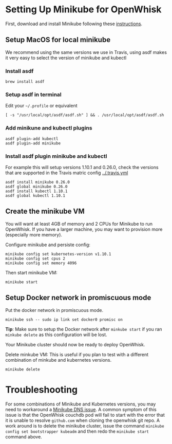 # Setting Up Minikube for OpenWhisk

First, download and install Minikube following these [instructions](https://github.com/kubernetes/minikube).

## Setup MacOS for local minikube
We recommend using the same versions we use in Travis, using asdf makes it very easy to select the version of minikube and kubectl

### Install asdf
```
brew install asdf
```
### Setup asdf in terminal
Edit your `~/.profile` or equivalent
```
[ -s "/usr/local/opt/asdf/asdf.sh" ] && . /usr/local/opt/asdf/asdf.sh
```

### Add minikune and kubectl plugins
```
asdf plugin-add kubectl
asdf plugin-add minikube
```

### Install asdf plugin minikube and kubectl
For example this will setup versions 1.10.1 and 0.26.0, check the versions that are supported in the Travis matric config [../.travis.yml](../.travis.yml#L7)
```
asdf install minikube 0.26.0
asdf global minikube 0.26.0
asdf install kubectl 1.10.1
asdf global kubectl 1.10.1
```

## Create the minikube VM
You will want at least 4GB of memory and 2 CPUs for Minikube to run OpenWhisk.
If you have a larger machine, you may want to provision more (especially more memory).

Configure minikube and persiste config:
```
minikube config set kubernetes-version v1.10.1
minikube config set cpus 2
minikube config set memory 4096
```

Then start minikube VM:
```
minikube start
```

## Setup Docker network in promiscuous mode
Put the docker network in promiscuous mode.
```
minikube ssh -- sudo ip link set docker0 promisc on
```

**Tip**: Make sure to setup the Docker network after `minkube start` if you ran `minkube delete` as this configuration will be lost.

Your Minikube cluster should now be ready to deploy OpenWhisk.

Delete minkube VM:
This is useful if you plan to test with a different combination of minkube and kubernetes versions.
```
minikube delete
```

# Troubleshooting

For some combinations of Minikube and Kubernetes versions, you may need to workaround a [Minikube DNS issue](https://github.com/kubernetes/minikube/issues/2240#issuecomment-348319371). A common symptom of this issue is that the OpenWhisk couchdb pod will fail to start with the error that it is unable to resolve `github.com` when cloning the openwhisk git repo. A work around is to delete the minikube cluster, issue the command `minikube config set bootstrapper kubeadm` and then redo the `minikube start` command above.
